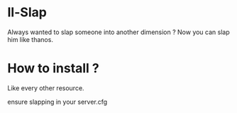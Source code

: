 # Il-Slap
Always wanted to slap someone into another dimension ? Now you can slap him like thanos.

# How to install ?

Like every other resource.

ensure slapping in your server.cfg
